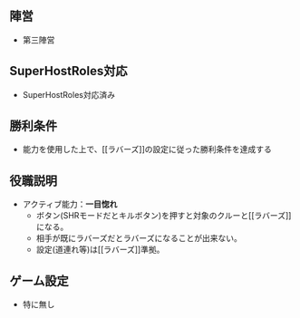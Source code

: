 ## 陣営
- 第三陣営

## SuperHostRoles対応
- SuperHostRoles対応済み

## 勝利条件
- 能力を使用した上で、[[ラバーズ]]の設定に従った勝利条件を達成する

## 役職説明
- アクティブ能力：**一目惚れ**
  - ボタン(SHRモードだとキルボタン)を押すと対象のクルーと[[ラバーズ]]になる。
  - 相手が既にラバーズだとラバーズになることが出来ない。
  - 設定(道連れ等)は[[ラバーズ]]準拠。

## ゲーム設定
- 特に無し